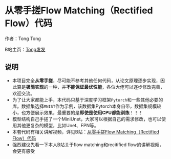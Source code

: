 # 从零手搓Flow Matching（Rectified Flow）代码
作者：Tong Tong 

B站主页：[Tong发发](https://space.bilibili.com/100689001)

## 说明

* 本项目完全**从零手搓**，尽可能不参考其他任何代码，从论文原理逐步实现，因此算是**极简实现**的一种，并**不能保证最优性能**，各位大佬可以逐步修改完善，欢迎交流。
* 为了让大家都能上手，本代码只基于深度学习框架`Pytorch`和一些其他必要的库。数据集选择`MNIST`作为示例，该数据集Pytorch本身自带，数据集规模较小，也方便展示效果，最重要的是**即使是使用CPU都能训练**！！！
* 模型结构自己手搓了一个MiniUnet，大家可以根据自己的需求修改，也可以使用其他更复杂的模型，比如Unet、FPN等。
* 本套代码有相关讲解视频，详见B站：[从零手搓Flow Matching（Rectified Flow）代码](https://www.bilibili.com/video/BV1Q54y1U7Zw)
* 强烈建议先看一下本人B站关于flow matching和recitified flow的讲解视频，会更有感受

